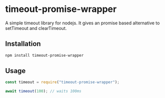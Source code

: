 # timeout-promise-wrapper

A simple timeout library for nodejs. It gives an promise based alternative to setTimeout and clearTimeout.

## Installation

```bash
npm install timeout-promise-wrapper
```

## Usage

```javascript
const timeout = require("timeout-promise-wrapper");

await timeout(100); // waits 100ms
```
